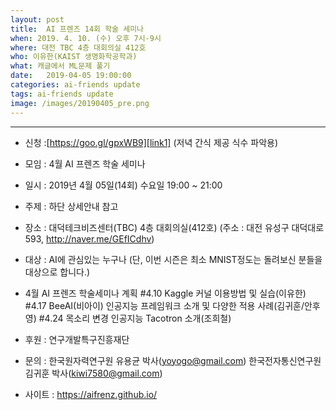 ```yaml
---
layout: post
title:  AI 프렌즈 14회 학술 세미나
when: 2019. 4. 10. (수) 오후 7시-9시
where: 대전 TBC 4층 대회의실 412호
who: 이유한(KAIST 생명화학공학과)
what: 캐글에서 ML문제 풀기
date:   2019-04-05 19:00:00
categories: ai-friends update
tags: ai-friends update
image: /images/20190405_pre.png
---
```

***  


* 신청 :[https://goo.gl/gpxWB9][link1] (저녁 간식 제공 식수 파악용)  

[link1]:https://goo.gl/gpxWB9

- 모임 : 4월 AI 프렌즈 학술 세미나
- 일시 : 2019년 4월 05일(14회) 수요일 19:00 ~ 21:00
- 주제 : 하단 상세안내 참고
- 장소 : 대덕테크비즈센터(TBC) 4층 대회의실(412호)
             (주소 : 대전 유성구 대덕대로 593, http://naver.me/GEfICdhv)
- 대상 : AI에 관심있는 누구나
             (단, 이번 시즌은 최소 MNIST정도는 돌려보신 분들을 대상으로 합니다.)
- 4월 AI 프렌즈 학술세미나 계획 
  #4.10 Kaggle 커널 이용방법 및 실습(이유한)
  #4.17 BeeAI(비아이) 인공지능 프레임워크 소개 및 다양한 적용 사례(김귀훈/안후영)
  #4.24 목소리 변경 인공지능 Tacotron 소개(조희철)

- 후원 : 연구개발특구진흥재단
- 문의 : 한국원자력연구원 유용균 박사(yoyogo@gmail.com)
             한국전자통신연구원 김귀훈 박사(kiwi7580@gmail.com)
- 사이트 : https://aifrenz.github.io/ 
